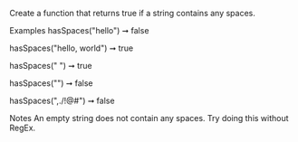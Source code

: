 Create a function that returns true if a string contains any spaces.

Examples
hasSpaces("hello") ➞ false

hasSpaces("hello, world") ➞ true

hasSpaces(" ") ➞ true

hasSpaces("") ➞ false

hasSpaces(",./!@#") ➞ false

Notes
An empty string does not contain any spaces.
Try doing this without RegEx.